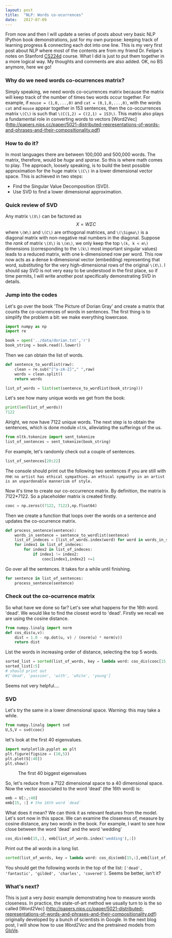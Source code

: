 ```yaml
---
layout: post
title:  "NLP: Words co-ocurrences"
date:   2017-07-09
---
```


<span class="dropcap">F</span>rom now and then I will update a series of posts about very basic NLP IPython book demonstrations, just for my own purpose: keeping track of learning progress & connecting each dot into one line. This is my very first post about NLP where most of the contents are from my friend Dr. Felipe's notes on Stanford [CS224d](http://cs224d.stanford.edu/) course. What I did is just to put them together in a more logical way. My thoughts and comments are also added.
OK, no BS anymore, here we go!

### Why do we need words co-ocurrences matrix?
Simply speaking, we need words co-ocurrences matrix because the matrix will keep track of the number of times two words occur together. For example, if `mouse = (1,0,...,0)` and `cat = (0,1,0,...,0)`, with the words `cat` and `mouse` appear together in 153 sentences, then the co-occurrences matrix `\(C\)` is such that `\(C(1,2) = C(2,1) = 153\)`. This matrix also plays a fundamental role in converting words to vectors [Word2Vec] (http://papers.nips.cc/paper/5021-distributed-representations-of-words-and-phrases-and-their-compositionality.pdf)

### How to do it?
In most languages there are between 100,000 and 500,000 words. The matrix, therefore, would be *huge* and *sparse*. So this is where math comes to play. The approach, loosely speaking, is to build the best possible approximation for the huge matrix `\(C\)` in a lower dimensional vector space. This is achieved in two steps:
- Find the Singular Value Decomposition (SVD).
- Use SVD to find a lower dimensional approximation.

### Quick review of SVD
Any matrix `\(X\)` can be factored as
$$X = W \Sigma C$$
where `\(W\)` and `\(C\)` are orthogonal matrices, and `\(\Sigma\)` is a diagonal matrix with non-negative real numbers in the diagonal. Suppose the *rank* of matrix `\(X\)` is `\(m\)`, we only keep the top `\(k, k < m\)` dimensions (corresponding to the `\(k\)` most important singular values) leads to a reduced matrix, with one k-dimensioned row per word.
This row now acts as a dense k-dimensional vector (embedding) representing that word, substituting for the very high-dimensional rows of the original `\(X\)`.
I should say SVD is not very easy to be understood in the first place, so if time permits, I will write another post specifically demonstrating SVD in details.

### Jump into the codes
Let's go over the book 'The Picture of Dorian Gray' and create a matrix that counts the co-ocurrences of words in sentences.
The first thing is to simplify the problem a bit: we make everything lowercase.

```python
import numpy as np
import re

book = open('../data/dorian.txt','r')
book_string = book.read().lower()
```  

Then we can obtain the list of words.
```python
def sentence_to_wordlist(raw):
    clean = re.sub("[^a-zA-Z]"," ",raw)
    words = clean.split()
    return words

list_of_words = list(set(sentence_to_wordlist(book_string)))    
```
Let's see how many unique words we get from the book:

```python
print(len(list_of_words))
7122
```
Alright, we now have 7122 unique words. The next step is to obtain the sentences, which is done module `nltk`, alleviating the sufferings of the us.

```python
from nltk.tokenize import sent_tokenize
list_of_sentences = sent_tokenize(book_string)
```
For example, let's randomly check out a couple of sentences.

```python
list_of_sentences[20:22]
```
The console should print out the following two sentences if you are still with me:
`no artist has ethical sympathies.`
`an ethical sympathy in an artist is an unpardonable mannerism of style.`

Now it's time to create our co-occurrence matrix. By definition, the matrix is 7122*7122. So a placeholder matrix is created firstly.

```python
cooc = np.zeros((7122, 7122),np.float64)
```
Then we create a function that loops over the words on a sentence and updates the co-ocurrence matrix.

```python
def process_sentence(sentence):
    words_in_sentence = sentence_to_wordlist(sentence)
    list_of_indeces = [list_of_words.index(word) for word in words_in_sentence]
    for index1 in list_of_indeces:
        for index2 in list_of_indeces:
            if index1 != index2:
                cooc[index1,index2] +=1
```
Go over all the sentences. It takes for a while until finishing.

```python
for sentence in list_of_sentences:
    process_sentence(sentence)
```

### Check out the co-ocurrence matrix
So what have we done so far?  Let's see what happens for the 16th word. 'dead'. We would like to find the closest word to 'dead'. Firstly we recall we are using the cosine distance.

```python
from numpy.linalg import norm
def cos_dis(u,v):
    dist = 1.0 - np.dot(u, v) / (norm(u) * norm(v))
    return dist
```

List the words in increasing order of distance, selecting the top 5 words.

```python
sorted_list = sorted(list_of_words, key = lambda word: cos_dis(cooc[15,:],cooc[list_of_words.index(word),:]))
sorted_list[:5]
# should print out
#['dead', 'passion', 'with', 'white', 'young']
```
Seems not very helpful....

### SVD
Let's try the same in a lower dimensional space. Warning: this may take a while.

```python
from numpy.linalg import svd
U,S,V = svd(cooc)
```
let's look at the first 40 eigenvalues.

```python
import matplotlib.pyplot as plt
plt.figure(figsize = (10,5))
plt.plot(S[:40])
plt.show()
```

<figure>
    <img src="{{ '/assets/img/Jul9_40eig.png' | prepend: site.baseurl }}" alt="">
    <figcaption>The first 40 biggest eigenvalues</figcaption>
</figure>

So, let's reduce from a 7122 dimensional space to a 40 dimensional space. Now the vector associated to the word 'dead' (the 16th word) is:

```python
emb = U[:,:40]
emb[15, :] # the 16th word `dead`
```
What does it mean? We can think it as relevant features from the model. Let's sort now in this space.
We can examine the closeness of, measure by cosine distance, any two words in the book. For example, I want to see how close between the word 'dead' and the word 'wedding'

```python
cos_dis(emb[15,:], emb[list_of_words.index('wedding'),:])
```

Print out the all words in a long list.

```python
sorted(list_of_words, key = lambda word: cos_dis(emb[15,:],emb[list_of_words.index(word),:]))
```
You should get the following words in the top of the list:
`['dead', 'fantastic', 'gilded', 'charles', 'covered']`.
Seems be better, isn't it?

### What's next?
This is just a very *basic* example demonstrating how to measure words closeness. In practice, the state-of-art method we usually turn to is the so called [Word2Vec] (http://papers.nips.cc/paper/5021-distributed-representations-of-words-and-phrases-and-their-compositionality.pdf) originally developed by a bunch of scientists in Google. In the next blog post, I will show how to use *Word2Vec* and the pretrained models from [GloVe](https://nlp.stanford.edu/projects/glove/).
